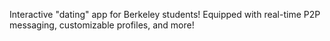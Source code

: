 Interactive "dating" app for Berkeley students! Equipped with real-time P2P messaging, customizable profiles, and more!
